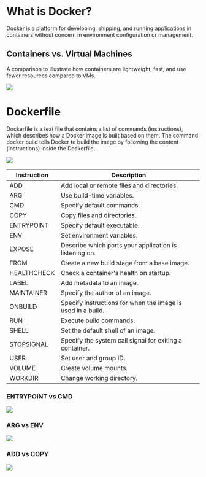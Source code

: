 # What is Docker?

Docker is a platform for developing, shipping, and running applications in containers without concern in environment configuration or management.

## Containers vs. Virtual Machines

A comparison to illustrate how containers are lightweight, fast, and use fewer resources compared to VMs.

![](https://www.netsolutions.com/insights/wp-content/uploads/2023/05/Containers-vs-Virtual-Machines.webp)

# Dockerfile

Dockerfile is a text file that contains a list of commands (instructions), which describes how a Docker image is built based on them. The command docker build tells Docker to build the image by following the content (instructions) inside the Dockerfile.

![](https://miro.medium.com/v2/resize:fit:1400/0*CP98BIIBgMG2K3u5.png)

| **Instruction** | **Description**                                             |
| --------------- | ----------------------------------------------------------- |
| ADD             | Add local or remote files and directories.                  |
| ARG             | Use build-time variables.                                   |
| CMD             | Specify default commands.                                   |
| COPY            | Copy files and directories.                                 |
| ENTRYPOINT      | Specify default executable.                                 |
| ENV             | Set environment variables.                                  |
| EXPOSE          | Describe which ports your application is listening on.      |
| FROM            | Create a new build stage from a base image.                 |
| HEALTHCHECK     | Check a container's health on startup.                      |
| LABEL           | Add metadata to an image.                                   |
| MAINTAINER      | Specify the author of an image.                             |
| ONBUILD         | Specify instructions for when the image is used in a build. |
| RUN             | Execute build commands.                                     |
| SHELL           | Set the default shell of an image.                          |
| STOPSIGNAL      | Specify the system call signal for exiting a container.     |
| USER            | Set user and group ID.                                      |
| VOLUME          | Create volume mounts.                                       |
| WORKDIR         | Change working directory.                                   |

### ENTRYPOINT vs CMD

![](https://miro.medium.com/v2/resize:fit:1400/0*WNIUcRNmcaW_0Rsh)

### ARG vs ENV

![](https://vsupalov.com/images/docker-env-vars/docker_environment_build_args.png)

### ADD vs COPY

![](https://linuxhandbook.com/content/images/2021/04/copy-vs-add-1.png)
